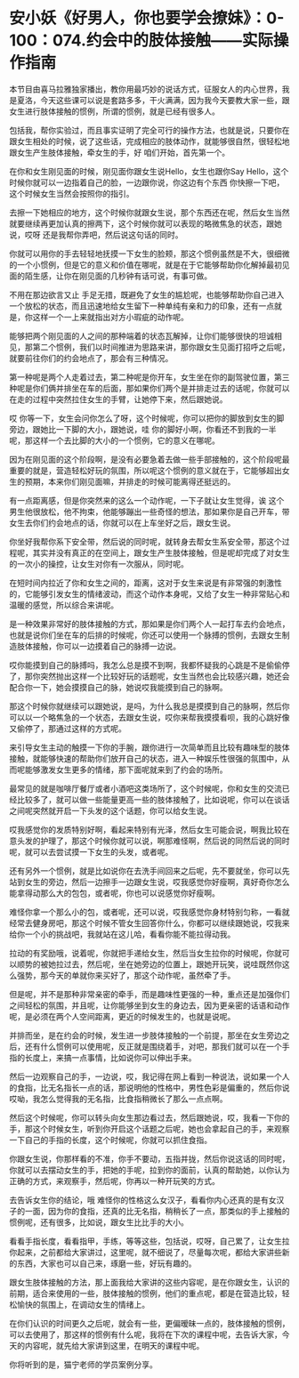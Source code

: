 # 安小妖《好男人，你也要学会撩妹》：0-100：074.约会中的肢体接触——实际操作指南

本节目由喜马拉雅独家播出，教你用最巧妙的说话方式，征服女人的内心世界，我是夏洛，今天这些课可以说是套路多多，干火满满，因为我今天要教大家一些，跟女生进行肢体接触的惯例，所谓的惯例，就是已经有很多人。

包括我，帮你实验过，而且事实证明了完全可行的操作方法，也就是说，只要你在跟女生相处的时候，说了这些话，完成相应的肢体动作，就能够很自然，很轻松地跟女生产生肢体接触，牵女生的手，好 咱们开始，首先第一个。

在你和女生刚见面的时候，刚见面你跟女生说Hello，女生也跟你Say Hello，这个时候你就可以一边指着自己的脸，一边跟你说，你这边有个东西 你快擦一下吧，这个时候女生当然会按照你的指引。

去擦一下她相应的地方，这个时候你就跟女生说，那个东西还在呢，然后女生当然就要继续再更加认真的擦两下，这个时候你就可以表现的略微焦急的状态，跟她说，哎呀 还是我帮你弄吧，然后说这句话的同时。

你就可以用你的手去轻轻地抚摸一下女生的脸颊，那这个惯例虽然是不大，很细微的一个小惯例，但是它的意义和价值在哪呢，就是在于它能够帮助你化解掉最初见面的陌生感，让你在刚见面的几秒钟有话可说，有事可做。

不用在那边欲言又止 手足无措，既避免了女生的尴尬呢，也能够帮助你自己进入一个放松的状态，而且迅速地给女生留下一种单纯有亲和力的印象，还有一点就是，你这样一个一上来就指出对方小瑕疵的动作呢。

能够把两个刚见面的人之间的那种端着的状态瓦解掉，让你们能够很快的坦诚相见，那第二个惯例，我们以时间推进为思路来讲，那你跟女生见面打招呼之后呢，就要前往你们的约会地点了，那会有三种情况。

第一种呢是两个人走着过去，第二种呢是你开车，女生坐在你的副驾驶位置，第三种呢是你们俩并排坐在车的后面，那如果你们两个是并排走过去的话呢，你就可以在走的过程中突然拉住女生的手臂，让她停下来，然后跟她说。

哎 你等一下，女生会问你怎么了呀，这个时候呢，你可以把你的脚放到女生的脚旁边，跟她比一下脚的大小，跟她说，哇 你的脚好小啊，你看还不到我的一半呢，那这样一个去比脚的大小的一个惯例，它的意义在哪呢。

因为在刚见面的这个阶段啊，是没有必要急着去做一些手部接触的，这个阶段呢最重要的就是，营造轻松好玩的氛围，所以呢这个惯例的意义就在于，它能够超出女生的预期，本来你们刚见面嘛，并排走的时候可能离得还挺远的。

有一点距离感，但是你突然来的这么一个动作呢，一下子就让女生觉得，诶 这个男生他很放松，他不拘束，他能够蹦出一些奇怪的想法，那如果你是自己开车，带女生去你们约会地点的话，你就可以在上车坐好之后，跟女生说。

你坐好我帮你系下安全带，然后说的同时呢，就转身去帮女生系安全带，那这个过程呢，其实并没有真正的在空间上，跟女生产生肢体接触，但是呢却完成了对女生的一次小的操控，让女生对你有一次服从，同时呢。

在短时间内拉近了你和女生之间的，距离，这对于女生来说是有非常强的刺激性的，它能够引发女生的情绪波动，而这个动作本身呢，又给了女生一种非常贴心和温暖的感觉，所以综合来讲呢。

是一种效果非常好的肢体接触的方式，那如果是你们两个人一起打车去约会地点，也就是说你们坐在车的后排的时候呢，你还可以使用一个脉搏的惯例，去跟女生制造肢体接触，你可以一边摸着自己的脉搏一边说。

哎你能摸到自己的脉搏吗，我怎么总是摸不到啊，我都怀疑我的心跳是不是偷偷停了，那你突然抛出这样一个比较好玩的话题呢，女生当然也会比较感兴趣，她还会配合你一下，她会摸摸自己的脉，她说哎我能摸到自己的脉啊。

那这个时候你就继续可以跟她说，是吗，为什么我总是摸摸到自己的脉啊，然后你可以以一个略焦急的一个状态，去跟女生说，哎你来帮我摸摸看呗，我的心跳好像又偷停了，那通过这样的方式呢。

来引导女生主动的触摸一下你的手腕，跟你进行一次简单而且比较有趣味型的肢体接触，就能够快速的帮助你们放开自己的状态，进入一种娱乐性很强的氛围中，从而呢能够激发女生更多的情绪，那下面呢就来到了约会的场所。

最常见的就是咖啡厅餐厅或者小酒吧这类场所了，这个时候呢，你和女生的交流已经比较多了，就可以做一些能量更高一些的肢体接触了，比如说呢，你可以在谈话之间呢突然就开启一下头发的这个话题，你可以给女生说。

哎我感觉你的发质特别好啊，看起来特别有光泽，然后女生可能会说，啊我比较在意头发的护理了，那这个时候你就可以说，啊那难怪啊，然后说的同然后说的同时呢，就可以去尝试摸一下女生的头发，或者呢。

还有另外一个惯例，就是比如说你在去洗手间回来之后呢，先不要就坐，你可以先站到女生的旁边，然后一边擦手一边跟女生说，哎我感觉你好瘦啊，真好奇你怎么能拿得动那么大的包包，或者呢，你也可以说感觉你好瘦啊。

难怪你拿一个那么小的包，或者呢，还可以说，哎我感觉你身材特别匀称，一看就经常去健身房吧，那这个时候不管女生回答你什么，你都可以继续跟她说，哎我来给你一个小的挑战吧，我就站在这儿哈，看看你能不能拉得动我。

拉动的有奖励哦，说着呢，你就把手递给女生，然后当女生拉你的时候呢，你就可以顺势的被她拉过去，然后呢，坐在她旁边的位置上，跟她开玩笑，说哇既然你这么强势，那今天的单就你来买好了，那这个动作呢，虽然牵了手。

但是呢，并不是那种非常亲密的牵手，而是趣味性更强的一种，重点还是加强你们之间轻松的氛围，并且呢，让你能够坐到女生的身边去，因为更亲密的话语和动作呢，是必须在两个人空间距离，更近的时候发生的，也就是说呢。

并排而坐，是在约会的时候，发生进一步肢体接触的一个前提，那坐在女生旁边之后，还有什么惯例可以使用呢，反正就是围绕着手，对吧，那我们就可以在一个手指的长度上，来搞一点事情，比如说你可以伸出手来。

然后一边观察自己的手，一边说，哎，我记得在网上看到一种说法，说如果一个人的食指，比无名指长一点的话，那说明他的性格中，男性色彩是偏重的，然后你说哎呦，我怎么觉得我的无名指，比食指稍微长了那么一点点啊。

然后这个时候呢，你可以转头向女生那边看过去，然后跟她说，哎，我看一下你的手，那这个时候女生，听到你开启这个话题之后呢，她也会拿起自己的手，来观察一下自己的手指的长度，这个时候呢，你就可以抓住食指。

你跟女生说，你那样看的不准，你手不要动，五指并拢，然后你说这话的同时呢，你就可以去摆动女生的手，把她的手呢，拉到你的面前，认真的帮助她，以你认为正确的方式，来观察手，然后呢，你再以一种开玩笑的方式。

去告诉女生你的结论，哦 难怪你的性格这么女汉子，看看你内心还真的是有女汉子的一面，因为你的食指，还真的比无名指，稍稍长了一点，那类似的手上接触的惯例呢，还有很多，比如说，跟女生比比手的大小。

看看手指长度，看看指甲，手练，等等这些，包括说，哎呀，自己累了，让女生拉你起来，之前都给大家讲过，这里呢，就不细说了，尽量每次呢，都给大家讲些新的东西，大家也可以自己来，琢磨一些，好玩有趣的。

跟女生肢体接触的方法，那上面我给大家讲的这些内容呢，是在你跟女生，认识的前期，适合来使用的一些，肢体接触的惯例，他们的重点呢，都是在营造比较，轻松愉快的氛围上，在调动女生的情绪上。

在你们认识的时间更久之后呢，就会有一些，更偏暧昧一点的，肢体接触的惯例，可以去使用了，那这样的惯例有什么呢，我将在下次的课程中呢，去告诉大家，今天的内容呢，就先给大家讲到这里，在明天的课程中呢。

你将听到的是，猫宁老师的学员案例分享。
